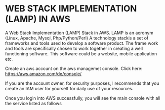 # WEB STACK IMPLEMENTATION (LAMP) IN AWS

A Web Stack Implementation (LAMP) Stack in AWS. LAMP is an acronym (Linux, Apache, Mysql, Php/Python/Perl)
A technology stackis a set of frameworks and tools used to develop a software product. The frame work and tools are specifically chosen to work together in creating a well functioning software. This software could be a website, mobile application etc.

Create an aws account on the aws managemet console. Click here: https://aws.amazon.com/de/console/

If you are the account owner, for security purposes, I recommends that you create an IAM user for yourself for daily use of your resources.

Once you login into AWS successfully, you will see the main console with all the service listed as follows
